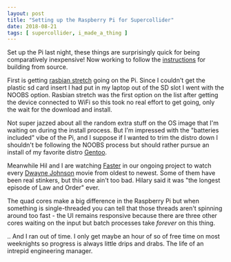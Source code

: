 ```yaml
---
layout: post
title: "Setting up the Raspberry Pi for Supercollider"
date: 2018-08-21
tags: [ supercollider, i_made_a_thing ]
---
```


Set up the Pi last night, these things are surprisingly quick for being
comparatively inexpensive! Now working to follow the
[instructions](https://supercollider.github.io/development/building-raspberrypi)
for building from source.

First is getting
[rasbian stretch](https://www.raspberrypi.org/downloads/raspbian/)
going on the Pi. Since I couldn't get the plastic sd card insert I had put in
my laptop out of the SD slot I went with the NOOBS option. Rasbian stretch
was the first option on the list after getting the device connected to WiFi so
this took no real effort to get going, only the wait for the download and
install.

Not super jazzed about all the random extra stuff on the OS image that I'm
waiting on during the install process. But I'm impressed with the "batteries
included" vibe of the Pi, and I suppose if I wanted to trim the distro down I
shouldn't be following the NOOBS process but should rather pursue an install
of my favorite distro [Gentoo](http://gentoo.org).

Meanwhile Hil and I are watching [Faster](https://www.imdb.com/title/tt1433108/)
in our ongoing project to watch every
[Dwayne Johnson](https://en.wikipedia.org/wiki/Dwayne_Johnson_filmography)
movie from oldest to newest. Some of them have been real stinkers, but this one
ain't too bad. Hilary said it was "the longest episode of Law and Order" ever.

The quad cores make a big difference in the Raspberry Pi but when something
is single-threaded you can tell that those threads aren't spinning around too
fast - the UI remains responsive because there are three other cores waiting on
the input but batch processes take *forever* on this thing.

.. And I ran out of time. I only get maybe an hour of so of free time on most
weeknights so progress is always little drips and drabs. The life of an
intrepid engineering manager.
